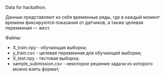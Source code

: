 Data for hackathon.

Данные представляют из себя временные ряды, где в каждый момент времени фиксируются показания от датчиков, а также целевая переменная — жест.

Файлы:
- X_train.npy - обучающая выборка;
- y_train.csv - целевая переменная для обучающей выборки;
- X_test.npy - тестовая выборка;
- sample_submission.csv - некоторое решение задачи из которого можно взять формат;

